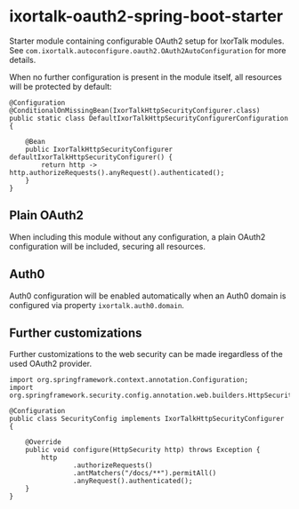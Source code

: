 # ixortalk-oauth2-spring-boot-starter

Starter module containing configurable OAuth2 setup for IxorTalk modules.  See `com.ixortalk.autoconfigure.oauth2.OAuth2AutoConfiguration` for more details.

When no further configuration is present in the module itself, all resources will be protected by default:

```
@Configuration
@ConditionalOnMissingBean(IxorTalkHttpSecurityConfigurer.class)
public static class DefaultIxorTalkHttpSecurityConfigurerConfiguration {

    @Bean
    public IxorTalkHttpSecurityConfigurer defaultIxorTalkHttpSecurityConfigurer() {
        return http -> http.authorizeRequests().anyRequest().authenticated();
    }
}
```

## Plain OAuth2

When including this module without any configuration, a plain OAuth2 configuration will be included, securing all resources.

## Auth0 

Auth0 configuration will be enabled automatically when an Auth0 domain is configured via property `ixortalk.auth0.domain`.

## Further customizations

Further customizations to the web security can be made iregardless of the used OAuth2 provider.

```
import org.springframework.context.annotation.Configuration;
import org.springframework.security.config.annotation.web.builders.HttpSecurity;

@Configuration
public class SecurityConfig implements IxorTalkHttpSecurityConfigurer {

    @Override
    public void configure(HttpSecurity http) throws Exception {
        http
                .authorizeRequests()
                .antMatchers("/docs/**").permitAll()
                .anyRequest().authenticated();
    }
}
```
